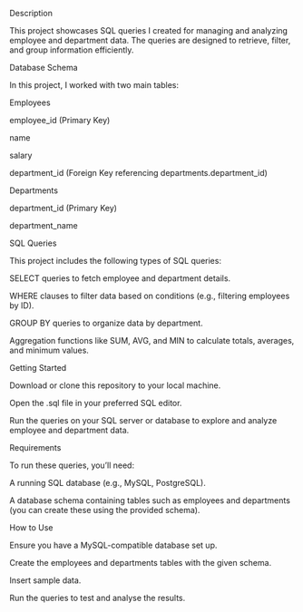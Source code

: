 Description

This project showcases SQL queries I created for managing and analyzing employee and department data. The queries are designed to retrieve, filter, and group information efficiently.

Database Schema

In this project, I worked with two main tables:

Employees

employee_id (Primary Key)

name

salary

department_id (Foreign Key referencing departments.department_id)

Departments

department_id (Primary Key)

department_name

SQL Queries

This project includes the following types of SQL queries:

SELECT queries to fetch employee and department details.

WHERE clauses to filter data based on conditions (e.g., filtering employees by ID).

GROUP BY queries to organize data by department.

Aggregation functions like SUM, AVG, and MIN to calculate totals, averages, and minimum values.

Getting Started

Download or clone this repository to your local machine.

Open the .sql file in your preferred SQL editor.

Run the queries on your SQL server or database to explore and analyze employee and department data.

Requirements

To run these queries, you’ll need:

A running SQL database (e.g., MySQL, PostgreSQL).

A database schema containing tables such as employees and departments (you can create these using the provided schema).

How to Use

Ensure you have a MySQL-compatible database set up.

Create the employees and departments tables with the given schema.

Insert sample data.

Run the queries to test and analyse the results.
